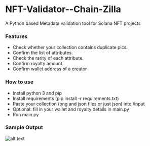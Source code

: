 # NFT-Validator--Chain-Zilla
A Python based Metadata validation tool for Solana NFT projects


### Features

- Check whether your collection contains duplicate pics.
- Confirm the list of attributes.
- Check the rarity of each attribute.
- Confirm royalty amount.
- Confirm wallet address of a creator


### How to use

- Install python 3 and pip
- Install requirements (pip install -r requirements.txt)
- Paste your collection (png and json files or just json) into /input
- Optional: fill in your wallet and royalty details in main.py
- Run main.py

### Sample Output
![alt text](https://i.ibb.co/vH86q30/Screenshot-2021-12-10-at-23-42-59.png)
